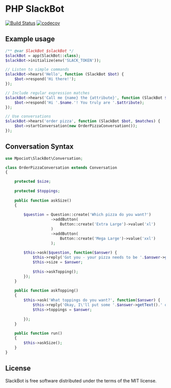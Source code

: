# PHP SlackBot

[![Build Status](https://travis-ci.org/mpociot/slackbot.svg?branch=master)](https://travis-ci.org/mpociot/slackbot)
[![codecov](https://codecov.io/gh/mpociot/slackbot/branch/master/graph/badge.svg)](https://codecov.io/gh/mpociot/slackbot)


## Example usage

```php
/** @var SlackBot $slackBot */
$slackBot = app(SlackBot::class);
$slackBot->initialize(env('SLACK_TOKEN'));

// Listen to simple commands
$slackBot->hears('Hello', function (SlackBot $bot) {
    $bot->respond('Hi there!');
});

// Include regular expression matches
$slackBot->hears('Call me {name} the {attribute}', function (SlackBot $bot, $name, $attribute) {
    $bot->respond('Hi '.$name.'! You truly are '.$attribute);
});

// Use conversations
$slackBot->hears('order pizza', function (SlackBot $bot, $matches) {
    $bot->startConversation(new OrderPizzaConversation());
});
```

## Conversation Syntax

```php
use Mpociot\SlackBot\Conversation;

class OrderPizzaConversation extends Conversation
{

    protected $size;
    
    protected $toppings;
    
    public function askSize()
    {
    
        $question = Question::create('Which pizza do you want?')
                    ->addButton(
                        Button::create('Extra Large')->value('xl')
                    )
                    ->addButton(
                        Button::create('Mega Large')->value('xxl')
                    );
                    
        $this->ask($question, function($answer) {
            $this->reply('Got you - your pizza needs to be '.$answer->getText());
            $this->size = $answer;
            
            $this->askTopping();
        });
    }
    
    public function askTopping()
    {
        $this->ask('What toppings do you want?', function($answer) {
            $this->reply('Okay, I\'ll put some '.$answer->getText().' on your pizza');
            $this->toppings = $answer;
            
        });
    }
    
    public function run()
    {
        $this->askSize();
    }
}
```

## License

SlackBot is free software distributed under the terms of the MIT license.

